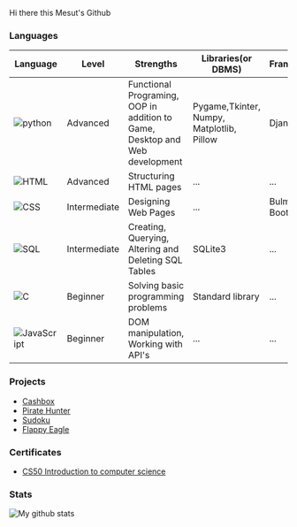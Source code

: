 Hi there this Mesut's Github
### Languages
| Language | Level| Strengths | Libraries(or DBMS) | Frameworks
| ------------- | --------------- | --------------- | --------------- |  --------------- | 
| ![python](https://icons.iconarchive.com/icons/cornmanthe3rd/plex/96/Other-python-icon.png) | Advanced| Functional Programing, OOP in addition to Game, Desktop and Web development| Pygame,Tkinter, Numpy, Matplotlib, Pillow| Django |
|![HTML](https://icons.iconarchive.com/icons/graphics-vibe/developer/96/html-5-icon.png)| Advanced | Structuring HTML pages | ... | ... | 
|![CSS](https://icons.iconarchive.com/icons/graphics-vibe/developer/96/css-3-icon.png)| Intermediate | Designing Web Pages | ... | Bulma, Bootstrap
| ![SQL](https://img.icons8.com/external-soft-fill-juicy-fish/96/000000/external-sql-coding-and-development-soft-fill-soft-fill-juicy-fish.png) | Intermediate | Creating, Querying, Altering  and Deleting SQL Tables |  SQLite3 | ... |
| ![C](https://img.icons8.com/color/96/000000/c-programming.png) | Beginner | Solving basic programming problems |  Standard library | ... |
|![JavaScript](https://github.com/MesutKihal/MesutKihal/assets/66731601/0990a1c6-9569-487f-b59a-e9a20bce0179)| Beginner| DOM manipulation, Working with API's |  ... | ... |

### Projects

* [Cashbox](https://github.com/MesutKihal/Cashbox)
* [Pirate Hunter](https://github.com/MesutKihal/PirateHunter)
* [Sudoku](https://github.com/MesutKihal/Sudoku)
* [Flappy Eagle](https://github.com/MesutKihal/FlappyEagle)
  
### Certificates
* [CS50 Introduction to computer science](https://github.com/MesutKihal/MesutKihal/blob/main/CS50x.pdf)

### Stats
![My github stats](https://github-readme-stats.vercel.app/api?username=MesutKihal)
